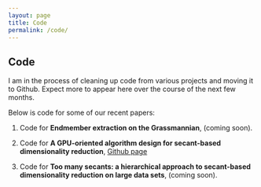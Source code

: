 ```yaml
---
layout: page
title: Code
permalink: /code/
---
```


## Code

I am in the process of cleaning up code from various projects and moving it to Github. Expect more to appear here over the course of the next few months.

Below is code for some of our recent papers:

1. Code for **Endmember extraction on the Grassmannian**, (coming soon).

2. Code for **A GPU-oriented algorithm design for secant-based dimensionality reduction**, [Github page](https://github.com/hkvinge/Secant-avoidance-projection-algorithm)

3. Code for **Too many secants: a hierarchical approach to secant-based dimensionality reduction on large data sets**, (coming soon).
